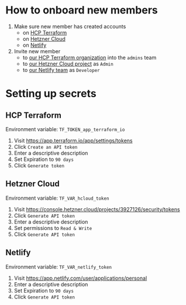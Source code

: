 # How to onboard new members

1. Make sure new member has created accounts
   - on [HCP Terraform](https://app.terraform.io)
   - on [Hetzner Cloud](https://console.hetzner.cloud)
   - on [Netlify](https://app.netlify.com)
1. Invite new member
   - to [our HCP Terraform organization](https://app.terraform.io/app/prismlauncher/settings/users/) into the `admins` team
   - to [our Hetzner Cloud project](https://console.hetzner.cloud/projects/3927126/security/members) as `Admin`
   - to [our Netlify team](https://app.netlify.com/teams/prismlauncher/members/new/access) as `Developer`

# Setting up secrets

## HCP Terraform

Environment variable: `TF_TOKEN_app_terraform_io`

1. Visit https://app.terraform.io/app/settings/tokens
1. Click `Create an API token`
1. Enter a descriptive description
1. Set Expiration to `90 days`
1. Click `Generate token`

## Hetzner Cloud

Environment variable: `TF_VAR_hcloud_token`

1. Visit https://console.hetzner.cloud/projects/3927126/security/tokens
1. Click `Generate API token`
1. Enter a descriptive description
1. Set permissions to `Read & Write`
1. Click `Generate API token`

## Netlify

Environment variable: `TF_VAR_netlify_token`

1. Visit https://app.netlify.com/user/applications/personal
1. Enter a descriptive description
1. Set Expiration to `90 days`
1. Click `Generate API token`
